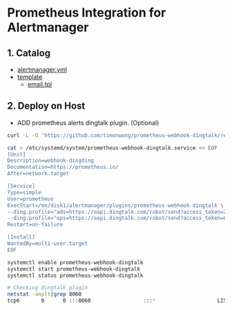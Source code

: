 # Prometheus Integration for Alertmanager

## 1. Catalog

- [alertmanager.yml](alertmanager.yml)
- [template](./template)
  - [email.tpl](template/email.tpl)

## 2. Deploy on Host

- ADD prometheus alerts dingtalk plugin. (Optional)

```bash
curl -L -O 'https://github.com/timonwong/prometheus-webhook-dingtalk/releases/download/v2.0.0/prometheus-webhook-dingtalk-2.0.0.linux-amd64.tar.gz'

cat > /etc/systemd/system/prometheus-webhook-dingtalk.service << EOF
[Unit]
Description=webhook-dingding
Documentation=https://prometheus.io/
After=network.target

[Service]
Type=simple
User=prometheus
ExecStart=/mn/disk1/alertmanager/plugins/prometheus-webhook-dingtalk \
--ding.profile="ads=https://oapi.dingtalk.com/robot/send?access_token=284de68124e97420a2ee8ae1b8f12fabe3213213213" \
--ding.profile="ops=https://oapi.dingtalk.com/robot/send?access_token=8bce3bd11f7040d57d44caa5b6ef9417eab24e1123123123213" 
Restart=on-failure

[Install]
WantedBy=multi-user.target
EOF

systemctl enable prometheus-webhook-dingtalk
systemctl start prometheus-webhook-dingtalk
systemctl status prometheus-webhook-dingtalk

# Checking dingtalk plugin
netstat -anplt|grep 8060
tcp6       0      0 :::8060                 :::*                    LISTEN      1635/prometheus-web
```
